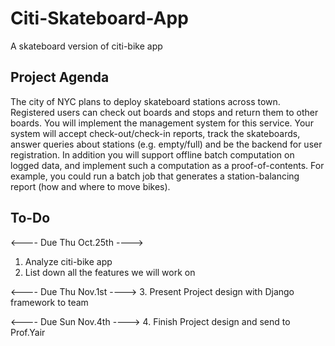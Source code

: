 # Citi-Skateboard-App
A skateboard version of citi-bike app

## Project Agenda
The city of NYC plans to deploy skateboard stations across town. Registered users can check out boards and stops and return them to other boards. You will implement the management system for this service. Your system will accept check-out/check-in reports, track the skateboards, answer queries about stations (e.g. empty/full) and be the backend for user registration. In addition you will support offline batch computation on logged data, and implement such a computation as a proof-of-contents. For example, you could run a batch job that generates a station-balancing report (how and where to move bikes).


## To-Do 
<---- Due Thu Oct.25th ---->
1. Analyze citi-bike app
2. List down all the features we will work on

<---- Due Thu Nov.1st ---->
3. Present Project design with Django framework to team

<---- Due Sun Nov.4th ---->
4. Finish Project design and send to Prof.Yair
